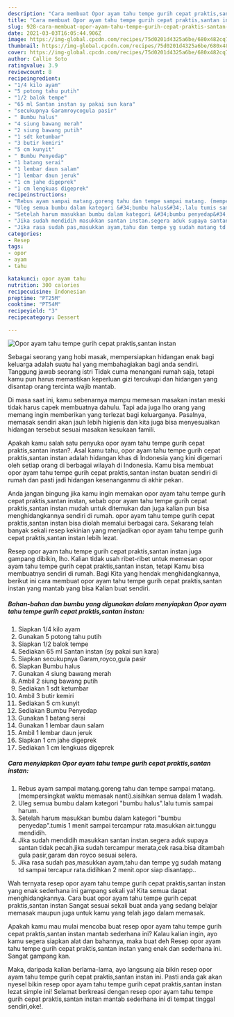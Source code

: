 ```yaml
---
description: "Cara membuat Opor ayam tahu tempe gurih cepat praktis,santan instan yang enak dan Mudah Dibuat"
title: "Cara membuat Opor ayam tahu tempe gurih cepat praktis,santan instan yang enak dan Mudah Dibuat"
slug: 928-cara-membuat-opor-ayam-tahu-tempe-gurih-cepat-praktis-santan-instan-yang-enak-dan-mudah-dibuat
date: 2021-03-03T16:05:44.906Z
image: https://img-global.cpcdn.com/recipes/75d0201d4325a6be/680x482cq70/opor-ayam-tahu-tempe-gurih-cepat-praktissantan-instan-foto-resep-utama.jpg
thumbnail: https://img-global.cpcdn.com/recipes/75d0201d4325a6be/680x482cq70/opor-ayam-tahu-tempe-gurih-cepat-praktissantan-instan-foto-resep-utama.jpg
cover: https://img-global.cpcdn.com/recipes/75d0201d4325a6be/680x482cq70/opor-ayam-tahu-tempe-gurih-cepat-praktissantan-instan-foto-resep-utama.jpg
author: Callie Soto
ratingvalue: 3.9
reviewcount: 8
recipeingredient:
- "1/4 kilo ayam"
- "5 potong tahu putih"
- "1/2 balok tempe"
- "65 ml Santan instan sy pakai sun kara"
- "secukupnya Garamroycogula pasir"
- " Bumbu halus"
- "4 siung bawang merah"
- "2 siung bawang putih"
- "1 sdt ketumbar"
- "3 butir kemiri"
- "5 cm kunyit"
- " Bumbu Penyedap"
- "1 batang serai"
- "1 lembar daun salam"
- "1 lembar daun jeruk"
- "1 cm jahe digeprek"
- "1 cm lengkuas digeprek"
recipeinstructions:
- "Rebus ayam sampai matang.goreng tahu dan tempe sampai matang. (mempersingkat waktu memasak nanti).sisihkan semua dalam 1 wadah."
- "Uleg semua bumbu dalam kategori &#34;bumbu halus&#34;.lalu tumis sampai harum."
- "Setelah harum masukkan bumbu dalam kategori &#34;bumbu penyedap&#34;.tumis 1 menit sampai tercampur rata.masukkan air.tunggu mendidih."
- "Jika sudah mendidih masukkan santan instan.segera aduk supaya santan tidak pecah.jika sudah tercampur merata,cek rasa.bisa ditambah gula pasir,garam dan royco sesuai selera."
- "Jika rasa sudah pas,masukkan ayam,tahu dan tempe yg sudah matang td sampai tercapur rata.didihkan 2 menit.opor siap disantapp.."
categories:
- Resep
tags:
- opor
- ayam
- tahu

katakunci: opor ayam tahu 
nutrition: 300 calories
recipecuisine: Indonesian
preptime: "PT25M"
cooktime: "PT54M"
recipeyield: "3"
recipecategory: Dessert

---
```



![Opor ayam tahu tempe gurih cepat praktis,santan instan](https://img-global.cpcdn.com/recipes/75d0201d4325a6be/680x482cq70/opor-ayam-tahu-tempe-gurih-cepat-praktissantan-instan-foto-resep-utama.jpg)

Sebagai seorang yang hobi masak, mempersiapkan hidangan enak bagi keluarga adalah suatu hal yang membahagiakan bagi anda sendiri. Tanggung jawab seorang istri Tidak cuma menangani rumah saja, tetapi kamu pun harus memastikan keperluan gizi tercukupi dan hidangan yang disantap orang tercinta wajib mantab.

Di masa  saat ini, kamu sebenarnya mampu memesan masakan instan meski tidak harus capek membuatnya dahulu. Tapi ada juga lho orang yang memang ingin memberikan yang terlezat bagi keluarganya. Pasalnya, memasak sendiri akan jauh lebih higienis dan kita juga bisa menyesuaikan hidangan tersebut sesuai masakan kesukaan famili. 



Apakah kamu salah satu penyuka opor ayam tahu tempe gurih cepat praktis,santan instan?. Asal kamu tahu, opor ayam tahu tempe gurih cepat praktis,santan instan adalah hidangan khas di Indonesia yang kini digemari oleh setiap orang di berbagai wilayah di Indonesia. Kamu bisa membuat opor ayam tahu tempe gurih cepat praktis,santan instan buatan sendiri di rumah dan pasti jadi hidangan kesenanganmu di akhir pekan.

Anda jangan bingung jika kamu ingin memakan opor ayam tahu tempe gurih cepat praktis,santan instan, sebab opor ayam tahu tempe gurih cepat praktis,santan instan mudah untuk ditemukan dan juga kalian pun bisa menghidangkannya sendiri di rumah. opor ayam tahu tempe gurih cepat praktis,santan instan bisa diolah memalui berbagai cara. Sekarang telah banyak sekali resep kekinian yang menjadikan opor ayam tahu tempe gurih cepat praktis,santan instan lebih lezat.

Resep opor ayam tahu tempe gurih cepat praktis,santan instan juga gampang dibikin, lho. Kalian tidak usah ribet-ribet untuk memesan opor ayam tahu tempe gurih cepat praktis,santan instan, tetapi Kamu bisa membuatnya sendiri di rumah. Bagi Kita yang hendak menghidangkannya, berikut ini cara membuat opor ayam tahu tempe gurih cepat praktis,santan instan yang mantab yang bisa Kalian buat sendiri.

<!--inarticleads1-->

##### Bahan-bahan dan bumbu yang digunakan dalam menyiapkan Opor ayam tahu tempe gurih cepat praktis,santan instan:

1. Siapkan 1/4 kilo ayam
1. Gunakan 5 potong tahu putih
1. Siapkan 1/2 balok tempe
1. Sediakan 65 ml Santan instan (sy pakai sun kara)
1. Siapkan secukupnya Garam,royco,gula pasir
1. Siapkan  Bumbu halus
1. Gunakan 4 siung bawang merah
1. Ambil 2 siung bawang putih
1. Sediakan 1 sdt ketumbar
1. Ambil 3 butir kemiri
1. Sediakan 5 cm kunyit
1. Sediakan  Bumbu Penyedap
1. Gunakan 1 batang serai
1. Gunakan 1 lembar daun salam
1. Ambil 1 lembar daun jeruk
1. Siapkan 1 cm jahe digeprek
1. Sediakan 1 cm lengkuas digeprek




<!--inarticleads2-->

##### Cara menyiapkan Opor ayam tahu tempe gurih cepat praktis,santan instan:

1. Rebus ayam sampai matang.goreng tahu dan tempe sampai matang. (mempersingkat waktu memasak nanti).sisihkan semua dalam 1 wadah.
1. Uleg semua bumbu dalam kategori &#34;bumbu halus&#34;.lalu tumis sampai harum.
1. Setelah harum masukkan bumbu dalam kategori &#34;bumbu penyedap&#34;.tumis 1 menit sampai tercampur rata.masukkan air.tunggu mendidih.
1. Jika sudah mendidih masukkan santan instan.segera aduk supaya santan tidak pecah.jika sudah tercampur merata,cek rasa.bisa ditambah gula pasir,garam dan royco sesuai selera.
1. Jika rasa sudah pas,masukkan ayam,tahu dan tempe yg sudah matang td sampai tercapur rata.didihkan 2 menit.opor siap disantapp..




Wah ternyata resep opor ayam tahu tempe gurih cepat praktis,santan instan yang enak sederhana ini gampang sekali ya! Kita semua dapat menghidangkannya. Cara buat opor ayam tahu tempe gurih cepat praktis,santan instan Sangat sesuai sekali buat anda yang sedang belajar memasak maupun juga untuk kamu yang telah jago dalam memasak.

Apakah kamu mau mulai mencoba buat resep opor ayam tahu tempe gurih cepat praktis,santan instan mantab sederhana ini? Kalau kalian ingin, ayo kamu segera siapkan alat dan bahannya, maka buat deh Resep opor ayam tahu tempe gurih cepat praktis,santan instan yang enak dan sederhana ini. Sangat gampang kan. 

Maka, daripada kalian berlama-lama, ayo langsung aja bikin resep opor ayam tahu tempe gurih cepat praktis,santan instan ini. Pasti anda gak akan nyesel bikin resep opor ayam tahu tempe gurih cepat praktis,santan instan lezat simple ini! Selamat berkreasi dengan resep opor ayam tahu tempe gurih cepat praktis,santan instan mantab sederhana ini di tempat tinggal sendiri,oke!.

